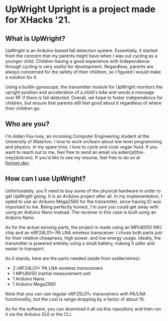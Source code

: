 # UpWright Upright is a project made for XHacks '21. 

## What is UpWright?

UpWright is an Arduino-based fall detection system. Essentially, it started
from the concern that my parents might have when I was out cycling as a younger
child. Children having a good experience with independence through cycling is
very useful for development. Regardless, parents are always concerned for the
safety of their children, so I figured I would make a solution for it.

Using a builtin gyroscope, the transmitter module for UpWright monitors the
upright position and acceleration of a child's bike and sends a message over RF
if there is fall detected. Overall, we hope to foster independence for
children, but ensure that parents still feel good about it regardless of where
their children go.

## Who are you?

I'm Aiden Fox-Ivey, an incoming Computer Engineering student at the University
of Waterloo. I love to work on/learn about low level programming and physics.
In my spare time, I love to cycle and cook vegan food. If you want to reach out
to me, feel free to send an email via aiden[at]fox-ivey[dotcom]. If you'd like
to see my resume, feel free to do so at [foxivey.dev](https://foxivey.dev).

## How can I use UpWright?

Unfortunately, you'll need to buy some of the physical hardware in order to get
UpWright going. It is an Arduino project after all. In my implementation, I
opted to use an Arduino Mega2560 for the transmitter, since having IO was
important to me. Being perfectly honest, I'm sure you could get away with using
an Arduino Nano instead. The receiver in this case is built using an Arduino
Nano. 

As for the actual sensing parts, the project is made using an MPU6050 IMU chip
and an nRF24L01+ PA LNA wireless transceiver. I chose both parts just for their
relative cheapness, high power, and low energy usage. Ideally, the transmitter
is powered entirely using a small battery, making it safer and easier to
transport. 

As it stands, here are the parts needed (aside from solder/wires):
* 2 nRF24LO1+ PA LNA wireless transceivers
* 1 MPU6050 inertial measurement unit
* 1 Arduino Nano
* 1 Arduino Mega2560

Note that you can use regular nRF25LO1+ transceivers with PA/LNA functionality,
but the cost is range dropping by a factor of about 10. 

As for the software, you can download it all via this repository and then run
it via the Arduino GUI or the CLI. 
